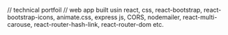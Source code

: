 // technical portfoil
// web app built usin react, css, react-bootstrap, react-bootstrap-icons, animate.css, express js, CORS, nodemailer, react-multi-carouse, react-router-hash-link, react-router-dom etc.
